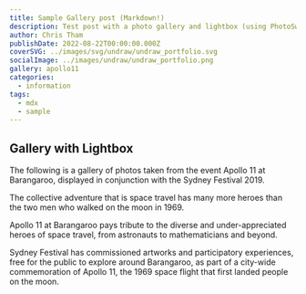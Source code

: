 ```yaml
---
title: Sample Gallery post (Markdown!)
description: Test post with a photo gallery and lightbox (using PhotoSwipe)
author: Chris Tham
publishDate: 2022-08-22T00:00:00.000Z
coverSVG: ../images/svg/undraw/undraw_portfolio.svg
socialImage: ../images/undraw/undraw_portfolio.png
gallery: apollo11
categories:
  - information
tags:
  - mdx
  - sample
---  
```


## Gallery with Lightbox

The following is a gallery of photos taken from the event Apollo 11 at Barangaroo, displayed in conjunction with the Sydney Festival 2019.

The collective adventure that is space travel has many more heroes than the two men who walked on the moon in 1969.

Apollo 11 at Barangaroo pays tribute to the diverse and under-appreciated heroes of space travel, from astronauts to mathematicians and beyond.

Sydney Festival has commissioned artworks and participatory experiences, free for the public to explore around Barangaroo, as part of a city-wide commemoration of Apollo 11, the 1969 space flight that first landed people on the moon.
